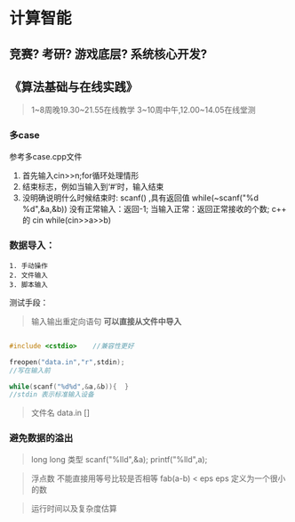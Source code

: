 计算智能
==========
## 竞赛? 考研? 游戏底层? 系统核心开发?


《算法基础与在线实践》
---------------------
> 1~8周晚19.30~21.55在线教学
> 3~10周中午,12.00~14.05在线堂测


### 多case

参考多case.cpp文件
1. 首先输入cin>>n;for循环处理情形
2. 结束标志，例如当输入到‘#’时，输入结束
3. 没明确说明什么时候结束时: 
    		scanf() ,具有返回值
   			 while(~scanf("%d %d",&a,&b))
		     没有正常输入：返回-1;
 		     当输入正常：返回正常接收的个数;
	c++  的 cin
		while(cin>>a>>b)

### 数据导入：
	1. 手动操作
	2. 文件输入
	3. 脚本输入

测试手段： 
>  输入输出重定向语句 
     **可以直接从文件中导入**

```c++

#include <cstdio>    //兼容性更好

freopen("data.in","r",stdin);
//写在输入前

while(scanf("%d%d",&a,&b)){  }
//stdin 表示标准输入设备

```

> 文件名 data.in [] 



### 避免数据的溢出

> long long 类型
scanf("%lld",&a);
printf("%lld",a);



> 浮点数 不能直接用等号比较是否相等
fab(a-b) < eps
eps 定义为一个很小的数

> 运行时间以及复杂度估算




